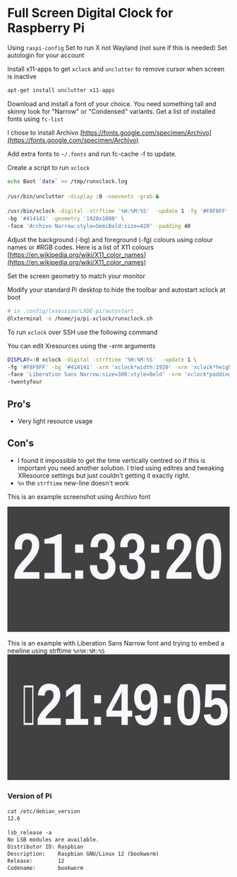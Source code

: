 # Full Screen Digital Clock for Raspberry Pi

Using `raspi-config`
Set to run X not Wayland (not sure if this is needed)
Set autologin for your account

Install x11-apps to get `xclock` and `unclutter` to remove cursor when screen is inactive

```sh
apt-get install unclutter x11-apps
```
Download and install a font of your choice. You need something tall and skinny look for "Narrow" or "Condensed" variants. Get a list of installed fonts using `fc-list`

I chose to install Archivo [https://fonts.google.com/specimen/Archivo](https://fonts.google.com/specimen/Archivo)

Add extra fonts to `~/.fonts` and run fc-cache -f to update.

Create a script to run `xclock`

```sh
echo Boot `date` >> /tmp/runxclock.log

/usr/bin/unclutter -display :0 -noevents -grab &

/usr/bin/xclock -digital -strftime '%H:%M:%S'  -update 1 -fg '#F8F8FF' \
-bg '#414141' -geometry '1920x1080' \
-face 'Archivo Narrow:style=SemiBold:size=420' -padding 40
```
Adjust the background (-bg) and foreground (-fg) colours using colour names or #RGB codes. Here is a list of X11 colours [https://en.wikipedia.org/wiki/X11_color_names](https://en.wikipedia.org/wiki/X11_color_names)

Set the screen geometry to match your monitor

Modify your standard Pi desktop to hide the toolbar and autostart xclock at boot

```sh
# in .config/lxsession/LXDE-pi/autostart
@lxterminal -e /home/ja/pi-xclock/runxclock.sh
```

To run `xclock` over SSH use the following command

You can edit Xresources using the -xrm arguments

```sh
DISPLAY=:0 xclock -digital -strftime '%H:%M:%S'  -update 1 \
-fg '#F8F8FF' -bg '#414141' -xrm 'xclock*width:1920' -xrm 'xclock*height:1080' \
-face 'Liberation Sans Narrow:size=380:style=Bold' -xrm 'xclock*padding:130' \
-twentyfour
```

## Pro's
- Very light resource usage

## Con's
- I found it impossible to get the time vertically centred so if this is important you need another solution. I tried using editres and tweaking XResource settings but just couldn't getting it exactly right.
- `%n` the `strftime` new-line doesn't work

This is an example screenshot using Archivo font

![screen shot](screenshot/2024-07-19-213320_1920x1080_scrot.png)

This is an example with Liberation Sans Narrow font and trying to embed a newline using strftime `%n%H:%M:%S`
![screen shot](screenshot/2024-07-19-214905_1920x1080_scrot.png)

### Version of Pi
```
cat /etc/debian_version
12.6

lsb_release -a
No LSB modules are available.
Distributor ID: Raspbian
Description:    Raspbian GNU/Linux 12 (bookworm)
Release:        12
Codename:       bookworm
```


